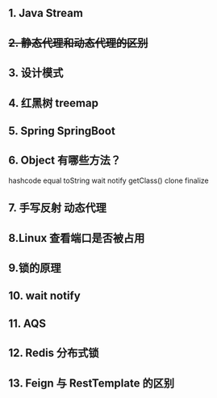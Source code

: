 ## 1. Java Stream

## ~~2. 静态代理和动态代理的区别~~

## 3. 设计模式

## 4. 红黑树 treemap

## 5. Spring SpringBoot

## 6. Object 有哪些方法？

hashcode equal toString wait notify getClass() clone finalize

## 7. 手写反射 动态代理

## 8.Linux 查看端口是否被占用

## 9.锁的原理

## 10. wait notify

## 11. AQS

## 12. Redis 分布式锁

## 13. Feign 与 RestTemplate 的区别

